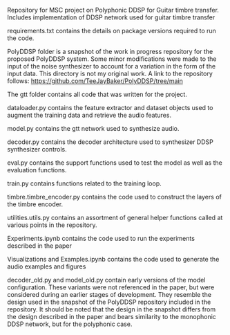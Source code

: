 Repository for MSC project on Polyphonic DDSP for Guitar timbre transfer. Includes implementation of DDSP network used for  guitar timbre transfer

requirements.txt contains the details on package versions required to run the code.

PolyDDSP folder is a snapshot of the work in progress repository for the proposed PolyDDSP system. Some minor modifications were made to the input of the noise synthesizer to account for a variation in the form of the input data. This directory is not my original work. A link to the repository follows: https://github.com/TeeJayBaker/PolyDDSP/tree/main

The gtt folder contains all code that was written for the project.

dataloader.py contains the feature extractor and dataset objects used to augment the training data and retrieve the audio features.

model.py contains the gtt network used to synthesize audio.

decoder.py contains the decoder architecture used to synthesizer DDSP synthesizer controls.

eval.py contains the support functions used to test the model as well as the evaluation functions.

train.py contains functions related to the training loop.​

timbre.timbre_encoder.py contains the code used to construct the layers of the timbre encoder.

utilities.utils.py contains an assortment of general helper functions called at various points in the repository.

Experiments.ipynb contains the code used to run the experiments described in the paper

Visualizations and Examples.ipynb contains the code used to generate the audio examples and figures

decoder_old.py and model_old.py contain early versions of the model configuration. These variants were not referenced in the paper, but were considered during an earlier stages of development. They resemble the design used in the snapshot of the PolyDDSP repository included in the repository. It should be noted that the design in the snapshot differs from the design described in the paper and bears similarity to the monophonic DDSP network, but for the polyphonic case.




